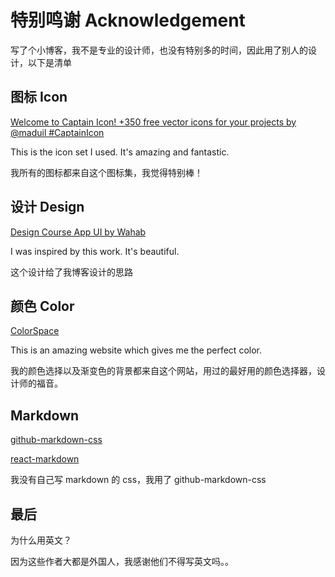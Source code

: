 # 特别鸣谢 Acknowledgement

写了个小博客，我不是专业的设计师，也没有特别多的时间，因此用了别人的设计，以下是清单

## 图标 Icon

[Welcome to Captain Icon! +350 free vector icons for your projects by @maduil #CaptainIcon](http://www.captainicon.com)

This is the icon set I used. It's amazing and fantastic.

我所有的图标都来自这个图标集，我觉得特别棒！

## 设计 Design

[Design Course App UI by Wahab](https://dribbble.com/shots/6482664-Design-Course-App-UI)

I was inspired by this work. It's beautiful.

这个设计给了我博客设计的思路

## 颜色 Color

[ColorSpace](https://mycolor.space/)

This is an amazing website which gives me the perfect color.

我的颜色选择以及渐变色的背景都来自这个网站，用过的最好用的颜色选择器，设计师的福音。

## Markdown

[github-markdown-css](https://github.com/sindresorhus/github-markdown-css)

[react-markdown](https://github.com/rexxars/react-markdown)

我没有自己写 markdown 的 css，我用了 github-markdown-css

## 最后

为什么用英文？

因为这些作者大都是外国人，我感谢他们不得写英文吗。。
